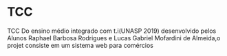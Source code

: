 # TCC
TCC Do ensino médio integrado com t.i(UNASP 2019) desenvolvido pelos Alunos Raphael Barbosa Rodrigues e Lucas Gabriel Mofardini de Almeida,o projet consiste em um sistema web para comércios

